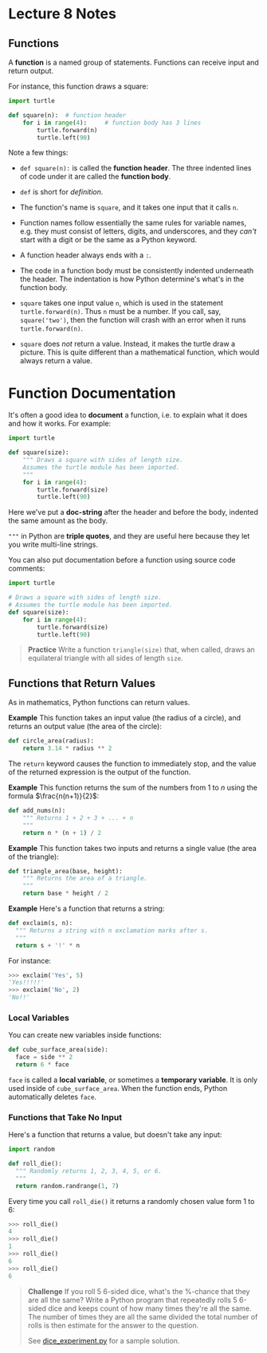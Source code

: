 # Lecture 8 Notes

## Functions

A **function** is a named group of statements. Functions can receive input and
return output.

For instance, this function draws a square:

```python
import turtle

def square(n):  # function header
    for i in range(4):     # function body has 3 lines
        turtle.forward(n)
        turtle.left(90)
```

Note a few things:

- `def square(n):` is called the **function header**. The three indented lines
  of code under it are called the **function body**.

- `def` is short for *definition*.

- The function's name is `square`, and it takes one input that it calls `n`.
- 
  Function names follow essentially the same rules for variable names, e.g.
  they must consist of letters, digits, and underscores, and they *can't*
  start with a digit or be the same as a Python keyword.

- A function header always ends with a `:`.

- The code in a function body must be consistently indented underneath the
  header. The indentation is how Python determine's what's in the function
  body.

- `square` takes one input value `n`, which is used in the statement
  `turtle.forward(n)`. Thus `n` must be a number. If you call, say,
  `square('two')`, then the function will crash with an error when it runs
  `turtle.forward(n)`.

- `square` does *not* return a value. Instead, it makes the turtle draw a
  picture. This is quite different than a mathematical function, which would
  always return a value.


# Function Documentation

It's often a good idea to **document** a function, i.e. to explain what it
does and how it works. For example:

```python
import turtle

def square(size):
    """ Draws a square with sides of length size.
    Assumes the turtle module has been imported.
    """
    for i in range(4):
        turtle.forward(size)
        turtle.left(90)
```

Here we've put a **doc-string** after the header and before the body, indented
the same amount as the body.

`"""` in Python are **triple quotes**, and they are useful here because they
let you write multi-line strings.

You can also put documentation before a function using source code comments:

```python
import turtle

# Draws a square with sides of length size.
# Assumes the turtle module has been imported.
def square(size):
    for i in range(4):
        turtle.forward(size)
        turtle.left(90)
```

> **Practice** Write a function `triangle(size)` that, when called, draws an
> equilateral triangle with all sides of length `size`.


## Functions that Return Values

As in mathematics, Python functions can return values.

**Example** This function takes an input value (the radius of a circle), and
returns an output value (the area of the circle):

```python
def circle_area(radius):
    return 3.14 * radius ** 2
```

The `return` keyword causes the function to immediately stop, and the value of
the returned expression is the output of the function.

**Example** This function returns the sum of the numbers from 1 to $n$ using
the formula $\frac{n(n+1)}{2}$:

```python
def add_nums(n):
    """ Returns 1 + 2 + 3 + ... + n
    """
    return n * (n + 1) / 2
```

**Example** This function takes two inputs and returns a single value (the
area of the triangle):

```python
def triangle_area(base, height):
    """ Returns the area of a triangle.
    """
    return base * height / 2
```

**Example** Here's a function that returns a string:

```python
def exclaim(s, n):
  """ Returns a string with n exclamation marks after s.
  """
  return s + '!' * n
```

For instance:

```python
>>> exclaim('Yes', 5)
'Yes!!!!!'
>>> exclaim('No', 2)
'No!!'
```

### Local Variables

You can create new variables inside functions:

```python
def cube_surface_area(side):
  face = side ** 2
  return 6 * face
```

`face` is called a **local variable**, or sometimes a **temporary variable**.
It is only used inside of `cube_surface_area`. When the function ends, Python
automatically deletes `face`.

### Functions that Take No Input

Here's a function that returns a value, but doesn't take any input:

```python
import random

def roll_die():
  """ Randomly returns 1, 2, 3, 4, 5, or 6.
  """
  return random.randrange(1, 7)
```

Every time you call `roll_die()` it returns a randomly chosen value form 1 to
6:

```python
>>> roll_die()
4
>>> roll_die()
1
>>> roll_die()
6
>>> roll_die()
6
```

> **Challenge** If you roll 5 6-sided dice, what's the %-chance
> that they are all the same? Write a Python program that
> repeatedly rolls 5 6-sided dice and keeps count of
> how many times they're all the same. The number of times
> they are all the same divided the total number of rolls
> is then estimate for the answer to the question.
> 
> See [dice_experiment.py](dice_experiment.py) for a sample solution.
